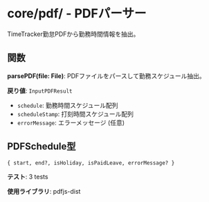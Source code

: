 ﻿# core/pdf/ - PDFパーサー

TimeTracker勤怠PDFから勤務時間情報を抽出。

## 関数

**parsePDF(file: File)**: PDFファイルをパースして勤務スケジュール抽出。

**戻り値**: `InputPDFResult`
- `schedule`: 勤務時間スケジュール配列
- `scheduleStamp`: 打刻時間スケジュール配列
- `errorMessage`: エラーメッセージ (任意)

## PDFSchedule型

`{ start, end?, isHoliday, isPaidLeave, errorMessage? }`

**テスト**: 3 tests

**使用ライブラリ**: pdfjs-dist
